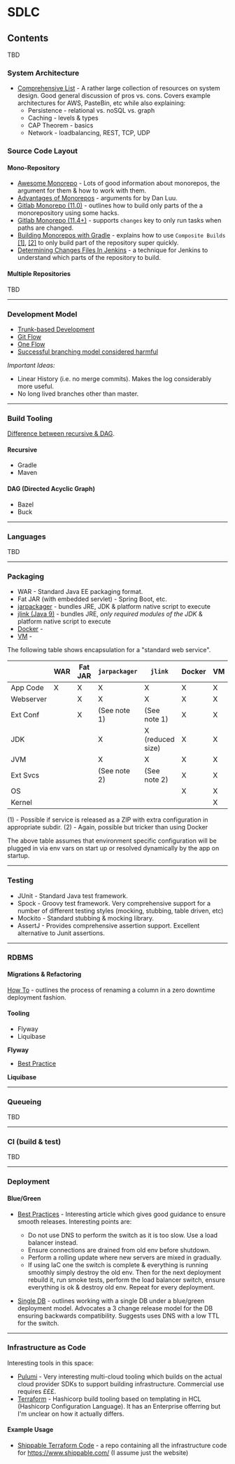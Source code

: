 # SDLC

## Contents

TBD

### System Architecture

  * [Comprehensive List](https://github.com/donnemartin/system-design-primer) - A rather large collection of resources on system design. Good general discussion of pros vs. cons. Covers example architectures for AWS, PasteBin, etc while also explaining:
    * Persistence - relational vs. noSQL vs. graph
    * Caching - levels & types
    * CAP Theorem - basics
    * Network - loadbalancing, REST, TCP, UDP

### Source Code Layout

#### Mono-Repository

  * [Awesome Monorepo](https://github.com/korfuri/awesome-monorepo) - Lots of good information about monorepos, the argument for them & how to work with them.
  * [Advantages of Monorepos](https://danluu.com/monorepo/) - arguments for by Dan Luu.
  * [Gitlab Monorepo (11.0)](https://github.com/BastiPaeltz/gitlab-ci-monorepo) - outlines how to build only parts of the a monorepository using some hacks.
  * [Gitlab Monorepo (11.4+)](https://gitlab.com/gitlab-org/gitlab-ce/issues/19232) - supports `changes` key to only run tasks when paths are changed.
  * [Building Monorepos with Gradle](https://www.javaadvent.com/2018/12/building-monorepo-projects-with-gradle.html) - explains how to use `Composite Builds` [\[1\]](https://blog.gradle.org/introducing-composite-builds), [\[2\]](https://docs.gradle.org/current/userguide/composite_builds.html) to only build part of the repository super quickly.
  * [Determining Changes Files In Jenkins](https://stackoverflow.com/questions/6260383/how-to-get-list-of-changed-files-since-last-build-in-jenkins-hudson/9473207#9473207) - a technique for Jenkins to understand which parts of the repository to build.
    
#### Multiple Repositories

TBD

---- 

### Development Model

 * [Trunk-based Development](https://trunkbaseddevelopment.com/)
 * [Git Flow](https://nvie.com/posts/a-successful-git-branching-model/)
 * [One Flow](https://www.endoflineblog.com/oneflow-a-git-branching-model-and-workflow)
 * [Successful branching model considered harmful](https://barro.github.io/2016/02/a-succesful-git-branching-model-considered-harmful/)
 
*Important Ideas:*

 - Linear History (i.e. no merge commits). Makes the log considerably more useful.
 - No long lived branches other than master.

---- 

### Build Tooling

[Difference between recursive & DAG](https://trunkbaseddevelopment.com/monorepos/).

#### Recursive
 
 * Gradle
 * Maven
 
#### DAG (Directed Acyclic Graph)
 
 * Bazel
 * Buck
 
---- 

### Languages

TBD

---- 

### Packaging

  * WAR - Standard Java EE packaging format.
  * Fat JAR (with embedded servlet) - Spring Boot, etc.
  * [jarpackager]() - bundles JRE, JDK & platform native script to execute
  * [jlink (Java 9)](https://steveperkins.com/using-java-9-modularization-to-ship-zero-dependency-native-apps/) - bundles JRE, _only required modules of the JDK_ & platform native script to execute
  * [Docker]() - 
  * [VM]() - 

The following table shows encapsulation for a "standard web service".

|           | WAR | Fat JAR | `jarpackager` | `jlink`          | Docker | VM |
|-----------|-----|---------|---------------|------------------|--------|----|
| App Code  | X   | X       | X             | X                | X      | X  |
| Webserver |     | X       | X             | X                | X      | X  |
| Ext Conf  |     | X       | (See note 1)  | (See note 1)     | X      | X  |
| JDK       |     |         | X             | X (reduced size) | X      | X  |
| JVM       |     |         | X             | X                | X      | X  |
| Ext Svcs  |     |         | (See note 2)  | (See note 2)     | X      | X  |
| OS        |     |         |               |                  | X      | X  |
| Kernel    |     |         |               |                  |        | X  |
  
(1) - Possible if service is released as a ZIP with extra configuration in appropriate subdir.
(2) - Again, possible but tricker than using Docker 

The above table assumes that environment specific configuration will be plugged in via env vars on start up or resolved 
dynamically by the app on startup.

---- 

### Testing

  * JUnit - Standard Java test framework.
  * Spock - Groovy test framework. Very comprehensive support for a number of different testing styles (mocking, stubbing, table driven, etc)
  * Mockito - Standard stubbing & mocking library.
  * AssertJ - Provides comprehensive assertion support. Excellent alternative to Junit assertions. 

---- 

### RDBMS

#### Migrations & Refactoring
  
[How To](https://spring.io/blog/2016/05/31/zero-downtime-deployment-with-a-database) - outlines the process of renaming a column in a zero downtime deployment fashion.

#### Tooling
 
  * Flyway
  * Liquibase
 
**Flyway**
 
  * [Best Practice](http://dbabullet.com/index.php/2018/03/29/best-practices-using-flyway-for-database-migrations/)
 
**Liquibase**
  
---- 

### Queueing

 TBD

---- 

### CI (build & test)

 TBD

---- 

### Deployment
  
#### Blue/Green

  * [Best Practices](https://www.blazemeter.com/blog/five-blue-green-deployment-best-practices-for-a-smooth-release) - Interesting article which gives good guidance to ensure smooth releases. Interesting points are:
 
    * Do not use DNS to perform the switch as it is too slow. Use a load balancer instead.
    * Ensure connections are drained from old env before shutdown.
    * Perform a rolling update where new servers are mixed in gradually.
    * If using IaC one the switch is complete & everything is running smoothly simply destroy the old env. Then for the next deployment rebuild it, run smoke tests, perform the load balancer switch, ensure everything is ok & destroy old env. Repeat for every deployment. 
  * [Single DB](https://techblog.bozho.net/blue-green-deployment/) - outlines working with a single DB under a blue/green deployment model. Advocates a 3 change release model for the DB ensuring backwards compatibility. Suggests uses DNS with a low TTL for the switch.

---- 

### Infrastructure as Code

Interesting tools in this space:

  * [Pulumi](https://www.pulumi.com/) - Very interesting multi-cloud tooling which builds on the actual cloud provider SDKs to support building infrastructure. Commercial use requires £££.
  * [Terraform](https://www.terraform.io/) - Hashicorp build tooling based on templating in HCL (Hashicorp Configuration Language). It has an Enterprise offerring but I'm unclear on how it actually differs.

#### Example Usage

 * [Shippable Terraform Code](https://github.com/Shippable/infra) - a repo containing all the infrastructure code for https://www.shippable.com/ (I assume just the website)
